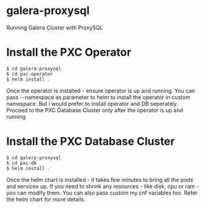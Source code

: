 # galera-proxysql
Running Galera Cluster with ProxySQL

# Install the PXC Operator

```
$ cd galera-proxysql
$ cd pxc-operator
$ helm install .
```
Once the operator is installed - ensure operator is up and running. You can pass --namespace as parameter to helm to install the operator in custom namespace. But i would prefer to install operator and DB seperately. Proceed to the PXC Database Cluster only after the operator is up and running

# Install the PXC Database Cluster

```
$ cd galera-proxysql
$ cd pxc-db
$ helm install .
```
Once the helm chart is installed - it takes few minutes to bring all the pods and services up. If you need to shrink any resources - like disk, cpu or ram - you can modify them. You can also pass custom my.cnf variables too. Refer the helm chart for more details.
